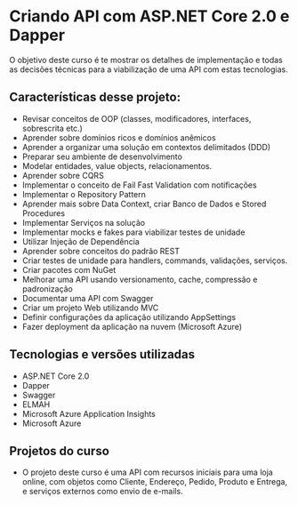 # Criando API com ASP.NET Core 2.0 e Dapper

O objetivo deste curso é te mostrar os detalhes de implementação e todas as decisões técnicas para a viabilização de uma API com estas tecnologias.

## Características desse projeto:
*   Revisar conceitos de OOP (classes, modificadores, interfaces, sobrescrita etc.)
*   Aprender sobre domínios ricos e domínios anêmicos
*   Aprender a organizar uma solução em contextos delimitados (DDD)
*   Preparar seu ambiente de desenvolvimento
*   Modelar entidades, value objects, relacionamentos.
*   Aprender sobre CQRS
*   Implementar o conceito de Fail Fast Validation com notificações
*   Implementar o Repository Pattern
*   Aprender mais sobre Data Context, criar Banco de Dados e Stored Procedures
*   Implementar Serviços na solução
*   Implementar mocks e fakes para viabilizar testes de unidade
*   Utilizar Injeção de Dependência
*   Aprender sobre conceitos do padrão REST
*   Criar testes de unidade para handlers, commands, validações, serviços.
*   Criar pacotes com NuGet
*   Melhorar uma API usando versionamento, cache, compressão e padronização
*   Documentar uma API com Swagger
*   Criar um projeto Web utilizando MVC
*   Definir configurações da aplicação utilizando AppSettings
*   Fazer deployment da aplicação na nuvem (Microsoft Azure)

## Tecnologias e versões utilizadas
*   ASP.NET Core 2.0
*   Dapper
*   Swagger
*   ELMAH
*   Microsoft Azure Application Insights
*   Microsoft Azure

## Projetos do curso
*   O projeto deste curso é uma API com recursos iniciais para uma loja online, com objetos como Cliente, Endereço, Pedido, Produto e Entrega, e serviços externos como envio de e-mails.
